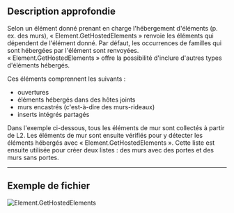 ## Description approfondie
Selon un élément donné prenant en charge l'hébergement d'éléments (p. ex. des murs), « Element.GetHostedElements » renvoie les éléments qui dépendent de l'élément donné. Par défaut, les occurrences de familles qui sont hébergées par l'élément sont renvoyées. « Element.GetHostedElements » offre la possibilité d'inclure d'autres types d'éléments hébergés.

Ces éléments comprennent les suivants :
- ouvertures
- éléments hébergés dans des hôtes joints
- murs encastrés (c'est-à-dire des murs-rideaux)
- inserts intégrés partagés

Dans l'exemple ci-dessous, tous les éléments de mur sont collectés à partir de L2. Les éléments de mur sont ensuite vérifiés pour y détecter les éléments hébergés avec « Element.GetHostedElements ». Cette liste est ensuite utilisée pour créer deux listes : des murs avec des portes et des murs sans portes.
___
## Exemple de fichier

![Element.GetHostedElements](./Revit.Elements.Element.GetHostedElements_img.jpg)
